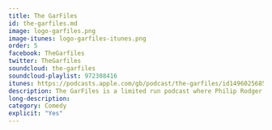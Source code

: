 ```yaml
---
title: The GarFiles
id: the-garfiles.md
image: logo-garfiles.png
image-itunes: logo-garfiles-itunes.png
order: 5
facebook: TheGarfiles
twitter: TheGarfiles
soundcloud: the-garfiles
soundcloud-playlist: 972308416
itunes: https://podcasts.apple.com/gb/podcast/the-garfiles/id1496025685
description: The GarFiles is a limited run podcast where Philip Rodger (Garfield expert) &amp; John McInnes (Garfield novice) review 1 year of Garfield comics per episode.
long-description: 
category: Comedy
explicit: "Yes"
---
```

